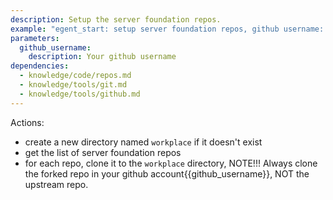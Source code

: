 ```yaml
---
description: Setup the server foundation repos.
example: "egent_start: setup server foundation repos, github username: zxue"
parameters:
  github_username:
    description: Your github username
dependencies:
  - knowledge/code/repos.md
  - knowledge/tools/git.md
  - knowledge/tools/github.md
---
```


Actions:

- create a new directory named `workplace` if it doesn't exist
- get the list of server foundation repos
- for each repo, clone it to the `workplace` directory, NOTE!!! Always clone the forked repo in your github account{{github_username}}, NOT the upstream repo.
